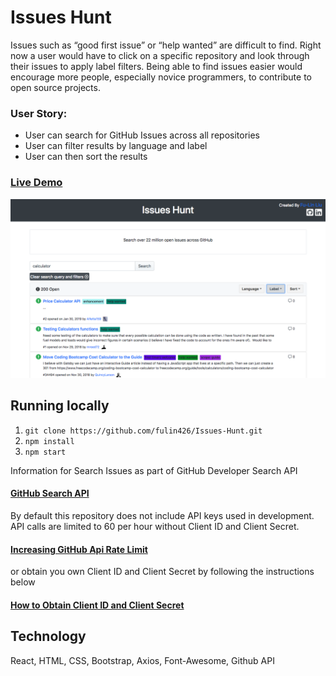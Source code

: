 # Issues Hunt #

Issues such as “good first issue” or “help wanted” are difficult to find. Right now a user would have to click on a specific repository and look through their issues to apply label filters. Being able to find issues easier would encourage more people, especially novice programmers, to contribute to open source projects.

### User Story:
* User can search for GitHub Issues across all repositories
* User can filter results by language and label
* User can then sort the results

### [Live Demo](https://issueshunt.herokuapp.com/)

![Screenshots](./public/search_example.png)

## Running locally
1. `git clone https://github.com/fulin426/Issues-Hunt.git`
2. `npm install`
3. `npm start`

Information for Search Issues as part of GitHub Developer Search API
#### [GitHub Search API](https://developer.github.com/v3/search/#search-issues-and-pull-requests)

By default this repository does not include API keys used in development. API calls are limited to 60 per hour without Client ID and Client Secret.

#### [Increasing GitHub Api Rate Limit](https://developer.github.com/v3/#increasing-the-unauthenticated-rate-limit-for-oauth-applications)

or obtain you own Client ID and Client Secret by following the instructions below
#### [How to Obtain Client ID and Client Secret](https://auth0.com/docs/connections/social/github)

## Technology ##
React, HTML, CSS, Bootstrap, Axios, Font-Awesome, Github API
